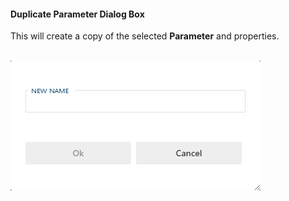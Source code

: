 #### Duplicate Parameter Dialog Box  

This will create a copy of the selected **Parameter** and properties.  

<br/>
<img
    src="images/bimlflex-app-dialog-duplicate-parameter.png"
    class="border-image"
    title="Duplicate Parameter Dialog Box"
/>
